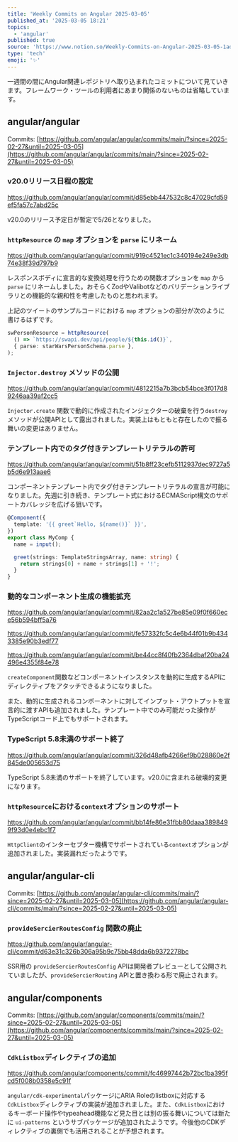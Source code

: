 ```yaml
---
title: 'Weekly Commits on Angular 2025-03-05'
published_at: '2025-03-05 18:21'
topics:
  - 'angular'
published: true
source: 'https://www.notion.so/Weekly-Commits-on-Angular-2025-03-05-1ad3521b014a80e5bde2e61a84634c57'
type: 'tech'
emoji: '✨'
---
```


一週間の間にAngular関連レポジトリへ取り込まれたコミットについて見ていきます。フレームワーク・ツールの利用者にあまり関係のないものは省略しています。

## angular/angular

Commits: [https://github.com/angular/angular/commits/main/?since=2025-02-27&until=2025-03-05](https://github.com/angular/angular/commits/main/?since=2025-02-27&until=2025-03-05)

### v20.0リリース日程の設定

https://github.com/angular/angular/commit/d85ebb447532c8c47029cfd59ef5fa57c7abd25c

v20.0のリリース予定日が暫定で5/26となりました。

### `httpResource` の `map` オプションを `parse` にリネーム

https://github.com/angular/angular/commit/919c4521ec1c340194e249e3db74e38f39d797b9

レスポンスボディに宣言的な変換処理を行うための関数オプションを `map` から `parse` にリネームしました。おそらくZodやValibotなどのバリデーションライブラリとの機能的な親和性を考慮したものと思われます。

<!--embed-->
<!--{"object":"block","id":"1ad3521b-014a-8012-993c-e47213777164","parent":{"type":"page_id","page_id":"1ad3521b-014a-80e5-bde2-e61a84634c57"},"created_time":"2025-03-05T09:22:00.000Z","last_edited_time":"2025-03-05T09:22:00.000Z","created_by":{"object":"user","id":"f4f222d4-d508-405d-ba6c-da82ee26ee54"},"last_edited_by":{"object":"user","id":"f4f222d4-d508-405d-ba6c-da82ee26ee54"},"has_children":false,"archived":false,"in_trash":false,"type":"embed","embed":{"caption":[],"url":"https://x.com/Jean__Meche/status/1894176836239724874"}}-->

上記のツイートのサンプルコードにおける `map` オプションの部分が次のように書けるはずです。

```typescript
swPersonResource = httpResource(
  () => `https://swapi.dev/api/people/${this.id()}`,
  { parse: starWarsPersonSchema.parse },
);
```

### `Injector.destroy` メソッドの公開

https://github.com/angular/angular/commit/4812215a7b3bcb54bce3f017d89246aa39af2cc5

`Injector.create` 関数で動的に作成されたインジェクターの破棄を行う`destroy`メソッドが公開APIとして露出されました。実装上はもともと存在したので振る舞いの変更はありません。

### テンプレート内でのタグ付きテンプレートリテラルの許可

https://github.com/angular/angular/commit/51b8ff23cefb5112937dec9727a5b5d6e913aae6

コンポーネントテンプレート内でタグ付きテンプレートリテラルの宣言が可能になりました。先週に引き続き、テンプレート式におけるECMAScript構文のサポートカバレッジを広げる狙いです。

```typescript
@Component({
  template: '{{ greet`Hello, ${name()}` }}',
})
export class MyComp {
  name = input();

  greet(strings: TemplateStringsArray, name: string) {
    return strings[0] + name + strings[1] + '!';
  }
}
```

### 動的なコンポーネント生成の機能拡充

https://github.com/angular/angular/commit/82aa2c1a527be85e09f0f660ece56b594bff5a76

https://github.com/angular/angular/commit/fe57332fc5c4e6b44f01b9b4343385e90b3edf77

https://github.com/angular/angular/commit/be44cc8f40fb2364dbaf20ba24496e4355f84e78

`createComponent`関数などコンポーネントインスタンスを動的に生成するAPIにディレクティブをアタッチできるようになりました。

また、動的に生成されるコンポーネントに対してインプット・アウトプットを宣言的に渡すAPIも追加されました。テンプレート中でのみ可能だった操作がTypeScriptコード上でもサポートされます。

### TypeScript 5.8未満のサポート終了

https://github.com/angular/angular/commit/326d48afb4266ef9b028860e2f845de005653d75

TypeScript 5.8未満のサポートを終了しています。v20.0に含まれる破壊的変更になります。

### `httpResource`における`context`オプションのサポート

https://github.com/angular/angular/commit/bb14fe86e31fbb80daaa3898499f93d0e4ebc1f7

`HttpClient`のインターセプター機構でサポートされている`context`オプションが追加されました。実装漏れだったようです。

## angular/angular-cli

Commits: [https://github.com/angular/angular-cli/commits/main/?since=2025-02-27&until=2025-03-05](https://github.com/angular/angular-cli/commits/main/?since=2025-02-27&until=2025-03-05)

### `provideSercierRoutesConfig` 関数の廃止

https://github.com/angular/angular-cli/commit/d63e31c326b306a95b9c75bb48dda6b9372278bc

SSR用の `provideSercierRoutesConfig` APIは開発者プレビューとして公開されていましたが、`provideSercierRouting` APIと置き換わる形で廃止されます。

## angular/components

Commits: [https://github.com/angular/components/commits/main/?since=2025-02-27&until=2025-03-05](https://github.com/angular/components/commits/main/?since=2025-02-27&until=2025-03-05)

### `CdkListbox`ディレクティブの追加

https://github.com/angular/components/commit/fc46997442b72bc1ba395fcd5f008b0358e5c91f

`angular/cdk-experimental`パッケージにARIA Roleのlistboxに対応する`CdkListbox`ディレクティブの実装が追加されました。また、`CdkListbox`におけるキーボード操作やtypeahead機能など見た目とは別の振る舞いについては新たに `ui-patterns` というサブパッケージが追加されたようです。今後他のCDKディレクティブの裏側でも活用されることが予想されます。
